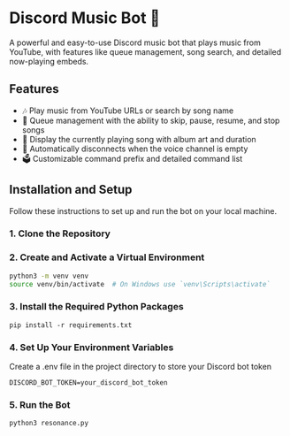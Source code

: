 # Discord Music Bot 🎵

A powerful and easy-to-use Discord music bot that plays music from YouTube, with features like queue management, song search, and detailed now-playing embeds.

## Features

- 🎶 Play music from YouTube URLs or search by song name
- 📜 Queue management with the ability to skip, pause, resume, and stop songs
- 📜 Display the currently playing song with album art and duration
- 🚪 Automatically disconnects when the voice channel is empty
- 🗳️ Customizable command prefix and detailed command list

## Installation and Setup

Follow these instructions to set up and run the bot on your local machine.

### 1. **Clone the Repository**


### 2. **Create and Activate a Virtual Environment**
```bash
python3 -m venv venv
source venv/bin/activate  # On Windows use `venv\Scripts\activate`
```
### 3. **Install the Required Python Packages**
```
pip install -r requirements.txt
```
### 4. **Set Up Your Environment Variables**
Create a .env file in the project directory to store your Discord bot token
``` 
DISCORD_BOT_TOKEN=your_discord_bot_token
```
### 5. **Run the Bot**
```
python3 resonance.py
```